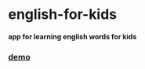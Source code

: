 # english-for-kids
#### app for learning english words for kids
### [demo](https://blinkoliver.github.io/english-for-kids/)
